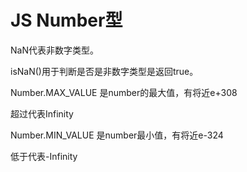 # JS Number型

NaN代表非数字类型。

isNaN()用于判断是否是非数字类型是返回true。



Number.MAX_VALUE 是number的最大值，有将近e+308

超过代表Infinity

Number.MIN_VALUE 是number最小值，有将近e-324

低于代表-Infinity


